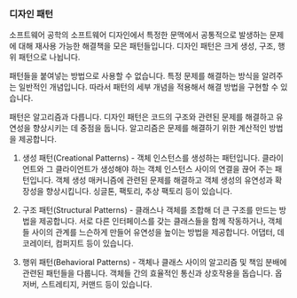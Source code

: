 ### 디자인 패턴

소프트웨어 공학의 소프트웨어 디자인에서 특정한 문맥에서 공통적으로  발생하는 문제에 대해 재사용 가능한 해결책을 모은 패턴들입니다. 디자인 패턴은 크게 생성, 구조, 행위 패턴으로 나뉩니다.

패턴들을 붙여넣는 방법으로 사용할 수 없습니다. 특정 문제를 해결하는 방식을 알려주는 일반적인 개념입니다. 따라서 패턴의 세부 개념을 적용해서 해결 방법을 구현할 수 있습니다.

패턴은 알고리즘과 다릅니다. 디자인 패턴은 코드의 구조와 관련된 문제를 해결하고 유연성을 향상시키는 데 중점을 둡니다. 알고리즘은 문제를 해결하기 위한 계산적인 방법을 제공합니다.

1. 생성 패턴(Creational Patterns) - 객체 인스턴스를 생성하는 패턴입니다. 클라이언트와 그 클라이언트가 생성해야 하는 객체 인스턴스 사이의 연결을 끊어 주는 패턴입니다. 객체 생성 매커니즘에 관련된 문제를 해결하고 객체 생성의 유연성과 확장성을 향상시킵니다. 싱글톤, 팩토리, 추상 팩토리 등이 있습니다.

2. 구조 패턴(Structural Patterns) - 클래스나 객체를 조합해 더 큰 구조를 만드는 방법을 제공합니다. 서로 다른 인터페이스를 갖는 클래스들을 함께 작동하거나, 객체들 사이의 관계를 느슨하게 만들어 유연성을 높이는 방법을 제공합니다. 어댑터, 데코레이터, 컴퍼지트 등이 있습니다.

3. 행위 패턴(Behavioral Patterns) - 객체나 클래스 사이의 알고리즘 및 책임 분배에 관련된 패턴들을 다룹니다. 객체들 간의 효율적인 통신과 상호작용을 돕습니다. 옵저버, 스트레티지, 커맨드 등이 있습니다.